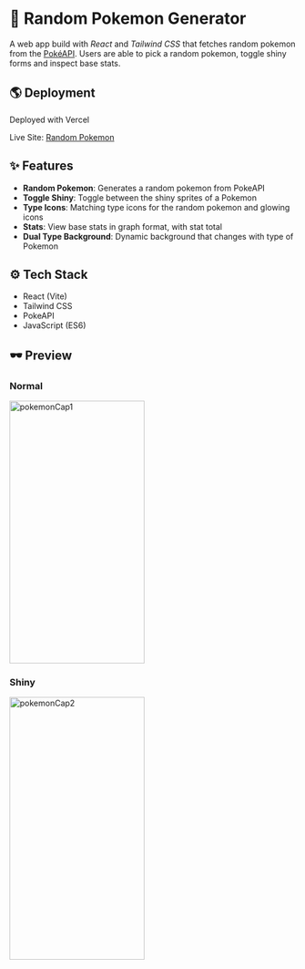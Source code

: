 # 🎲 Random Pokemon Generator

A web app build with *React* and *Tailwind CSS* that fetches random pokemon from the [PokéAPI](https://pokeapi.co/). Users are able to pick a random pokemon, toggle shiny forms and inspect base stats.

## 🌎 Deployment

Deployed with Vercel

Live Site: [Random Pokemon](https://random-pokemon-umber.vercel.app/)

## ✨ Features

- **Random Pokemon**: Generates a random pokemon from PokeAPI
- **Toggle Shiny**: Toggle between the shiny sprites of a Pokemon
- **Type Icons**: Matching type icons for the random pokemon and glowing icons
- **Stats**: View base stats in graph format, with stat total
- **Dual Type Background**: Dynamic background that changes with type of Pokemon

## ⚙ Tech Stack

- React (Vite)
- Tailwind CSS
- PokeAPI
- JavaScript (ES6)

## 🕶 Preview

### Normal
<img width="237" height="461" alt="pokemonCap1" src="https://github.com/user-attachments/assets/4cc9dd73-4d8b-4ccc-807c-d47c10523acf" />

### Shiny
<img width="237" height="461" alt="pokemonCap2" src="https://github.com/user-attachments/assets/c8451dee-3c87-497c-ad91-a793ae4adb0c" />
